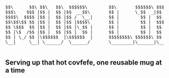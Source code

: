 <pre style="background-color: transparent;">
$$\      $$\ $$\   $$\  $$$$$$\        $$\       $$$$$$\ $$$$$$$$\ $$$$$$$$\ 
$$$\    $$$ |$$ |  $$ |$$  __$$\       $$ |      \_$$  _|$$  _____|$$  _____|
$$$$\  $$$$ |$$ |  $$ |$$ /  \__|      $$ |        $$ |  $$ |      $$ |      
$$\$$\$$ $$ |$$ |  $$ |$$ |$$$$\       $$ |        $$ |  $$$$$\    $$$$$\    
$$ \$$$  $$ |$$ |  $$ |$$ |\_$$ |      $$ |        $$ |  $$  __|   $$  __|   
$$ |\$  /$$ |$$ |  $$ |$$ |  $$ |      $$ |        $$ |  $$ |      $$ |      
$$ | \_/ $$ |\$$$$$$  |\$$$$$$  |      $$$$$$$$\ $$$$$$\ $$ |      $$$$$$$$\ 
\__|     \__| \______/  \______/       \________|\______|\__|      \________|
                                                                             
</pre>

## Serving up that hot covfefe, one reusable mug at a time ##
